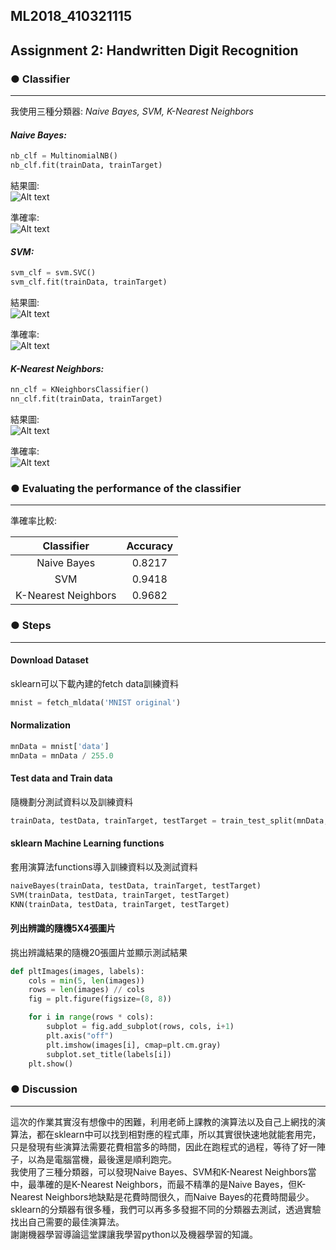 ## ML2018_410321115
## Assignment 2: Handwritten Digit Recognition
 
### ● Classifier  
___
我使用三種分類器: _Naive Bayes, SVM, K-Nearest Neighbors_  
  
#### _Naive Bayes:_  
```python
nb_clf = MultinomialNB()  
nb_clf.fit(trainData, trainTarget)    
```  

結果圖:  
![Alt text](https://github.com/RolaJeng/ML2018_410321115/blob/master/Homework%202/nb%20result.JPG)  

準確率:  
![Alt text](https://github.com/RolaJeng/ML2018_410321115/blob/master/Homework%202/nb%20acc.JPG)  
  
#### _SVM:_   
```python
svm_clf = svm.SVC()  
svm_clf.fit(trainData, trainTarget)  
```  

結果圖:  
![Alt text](https://github.com/RolaJeng/ML2018_410321115/blob/master/Homework%202/svm%20result.JPG)  

準確率:  
![Alt text](https://github.com/RolaJeng/ML2018_410321115/blob/master/Homework%202/svm%20acc.JPG)  

#### _K-Nearest Neighbors:_  
```python
nn_clf = KNeighborsClassifier()    
nn_clf.fit(trainData, trainTarget)  
```  

結果圖:  
![Alt text](https://github.com/RolaJeng/ML2018_410321115/blob/master/Homework%202/knn%20result.JPG)  

準確率:  
![Alt text](https://github.com/RolaJeng/ML2018_410321115/blob/master/Homework%202/knn%20acc.JPG)  
 
### ● Evaluating the performance of the classifier  
___  

準確率比較:  

Classifier | Accuracy
:----------: | :--------:
Naive Bayes | 0.8217
SVM | 0.9418
K-Nearest Neighbors|0.9682

### ● Steps   
___  

#### Download Dataset
sklearn可以下載內建的fetch data訓練資料  

```python
mnist = fetch_mldata('MNIST original')  
```
#### Normalization 

```python
mnData = mnist['data'] 
mnData = mnData / 255.0
```  

#### Test data and Train data 
隨機劃分測試資料以及訓練資料  

```python
trainData, testData, trainTarget, testTarget = train_test_split(mnData, mnTarget)
```

#### sklearn Machine Learning functions 
套用演算法functions導入訓練資料以及測試資料  

```python
naiveBayes(trainData, testData, trainTarget, testTarget)  
SVM(trainData, testData, trainTarget, testTarget)  
KNN(trainData, testData, trainTarget, testTarget)  
```  
#### 列出辨識的隨機5X4張圖片 
挑出辨識結果的隨機20張圖片並顯示測試結果  

```python
def pltImages(images, labels):  
    cols = min(5, len(images))
    rows = len(images) // cols
    fig = plt.figure(figsize=(8, 8))

    for i in range(rows * cols):
        subplot = fig.add_subplot(rows, cols, i+1)
        plt.axis("off")
        plt.imshow(images[i], cmap=plt.cm.gray)
        subplot.set_title(labels[i])
    plt.show()
```  
### ● Discussion  
___  

這次的作業其實沒有想像中的困難，利用老師上課教的演算法以及自己上網找的演算法，都在sklearn中可以找到相對應的程式庫，所以其實很快速地就能套用完，只是發現有些演算法需要花費相當多的時間，因此在跑程式的過程，等待了好一陣子，以為是電腦當機，最後還是順利跑完。  
我使用了三種分類器，可以發現Naive Bayes、SVM和K-Nearest Neighbors當中，最準確的是K-Nearest Neighbors，而最不精準的是Naive Bayes，但K-Nearest Neighbors地缺點是花費時間很久，而Naive Bayes的花費時間最少。  
sklearn的分類器有很多種，我們可以再多多發掘不同的分類器去測試，透過實驗找出自己需要的最佳演算法。  
謝謝機器學習導論這堂課讓我學習python以及機器學習的知識。  

